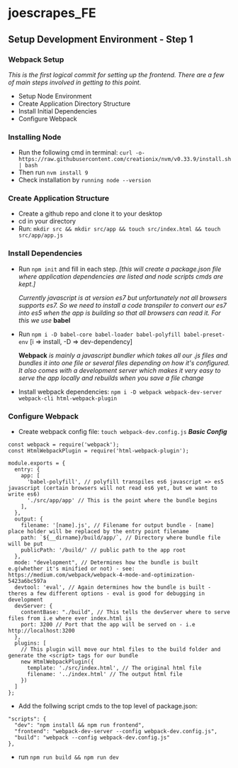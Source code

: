 # joescrapes_FE

## Setup Development Environment - Step 1
### Webpack Setup

*This is the first logical commit for setting up the frontend. There are a few of main steps involved in getting to this point.*

  - Setup Node Environment
  - Create Application Directory Structure
  - Install Initial Dependencies
  - Configure Webpack
  
### Installing Node

  - Run the following cmd in terminal: 
  `curl -o- https://raw.githubusercontent.com/creationix/nvm/v0.33.9/install.sh | bash`
  - Then run `nvm install 9`
  - Check installation by `running node --version`
  
### Create Application Structure

  - Create a github repo and clone it to your desktop
  - cd in your directory
  - Run: `mkdir src && mkdir src/app && touch src/index.html && touch src/app/app.js`
  
### Install Dependencies

  - Run `npm init` and fill in each step.
    *[this will create a package.json file where application dependencies are listed and node scripts cmds are kept.]* 

    *Currently javascript is at version es7 but unfortunately not all browsers supports es7. So we need to install a code   transpiler to convert our es7 into es5 when the app is building so that all browsers can read it. For this we use* **babel**
  
  - Run `npm i -D babel-core babel-loader babel-polyfill babel-preset-env` [i => install, -D => dev-dependency]
  
    **Webpack** *is mainly a javascript bundler which takes all our .js files and bundles it into one file or several files depending on how it's configured. It also comes with a development server which makes it very easy to serve the app locally and rebuilds when you save a file change*
  
  - Install webpack dependencies: `npm i -D webpack webpack-dev-server webpack-cli html-webpack-plugin`

### Configure Webpack

- Create webpack config file: `touch webpack-dev.config.js`
***Basic Config***
```
const webpack = require('webpack');
const HtmlWebpackPlugin = require('html-webpack-plugin');

module.exports = {
  entry: {
    app: [
      'babel-polyfill', // polyfill transpiles es6 javascript => es5 javascript (certain browsers will not read es6 yet, but we want to write es6)
      './src/app/app' // This is the point where the bundle begins
    ],
  },
  output: {
    filename: '[name].js', // Filename for output bundle - [name] place holder will be replaced by the entry point filename
    path: `${__dirname}/build/app/`, // Directory where bundle file will be put
    publicPath: '/build/' // public path to the app root
  },
  mode: "development", // Determines how the bundle is built e.g(whether it's minified or not) - see: https://medium.com/webpack/webpack-4-mode-and-optimization-5423a6bc597a 
  devtool: 'eval', // Again determines how the bundle is built - theres a few different options - eval is good for debugging in development
  devServer: {
    contentBase: "./build", // This tells the devServer where to serve files from i.e where ever index.html is
    port: 3200 // Port that the app will be served on - i.e http://localhost:3200
  },
  plugins: [
    // This plugin will move our html files to the build folder and generate the <script> tags for our bundle
    new HtmlWebpackPlugin({
      template: './src/index.html', // The original html file
      filename: '../index.html' // The output html file
    })
  ]
};
```
  - Add the follwing script cmds to the top level of package.json:
```
"scripts": {
  "dev": "npm install && npm run frontend",
  "frontend": "webpack-dev-server --config webpack-dev.config.js",
  "build": "webpack --config webpack-dev.config.js"
},
```
  - run `npm run build && npm run dev`
